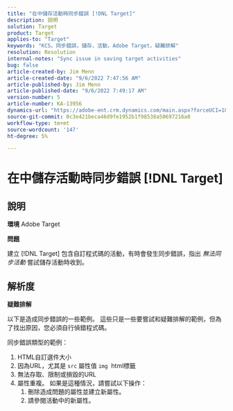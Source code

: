 ```yaml
---
title: "在中儲存活動時同步錯誤 [!DNL Target]"
description: 說明
solution: Target
product: Target
applies-to: "Target"
keywords: "KCS，同步錯誤，儲存，活動，Adobe Target，疑難排解"
resolution: Resolution
internal-notes: "Sync issue in saving target activities"
bug: false
article-created-by: Jim Menn
article-created-date: "9/6/2022 7:47:56 AM"
article-published-by: Jim Menn
article-published-date: "9/6/2022 7:49:17 AM"
version-number: 5
article-number: KA-13956
dynamics-url: "https://adobe-ent.crm.dynamics.com/main.aspx?forceUCI=1&pagetype=entityrecord&etn=knowledgearticle&id=e765de36-b82d-ed11-9db1-0022480866ad"
source-git-commit: 0c3e421beca46d9fe1952b1f98538a50697216a0
workflow-type: tm+mt
source-wordcount: '147'
ht-degree: 5%

---
```


# 在中儲存活動時同步錯誤 [!DNL Target]

## 說明


<b>環境</b>
Adobe Target

<b>問題</b>

建立 [!DNL Target] 包含自訂程式碼的活動，有時會發生同步錯誤，指出 *無法同步活動* 嘗試儲存活動時收到。


## 解析度


<b>疑難排解</b>

以下是造成同步錯誤的一些範例。
這些只是一些要嘗試和疑難排解的範例，但為了找出原因，您必須自行偵錯程式碼。

同步錯誤類型的範例：

1. HTML自訂選件大小
2. 因為URL，尤其是 `src` 屬性值 `img`  html標籤
3. 無法存取、限制或損毀的URL
4. 屬性重複。 如果是這種情況，請嘗試以下操作：
   1. 刪除造成問題的屬性並建立新屬性。
   2. 請參閱活動中的新屬性。


